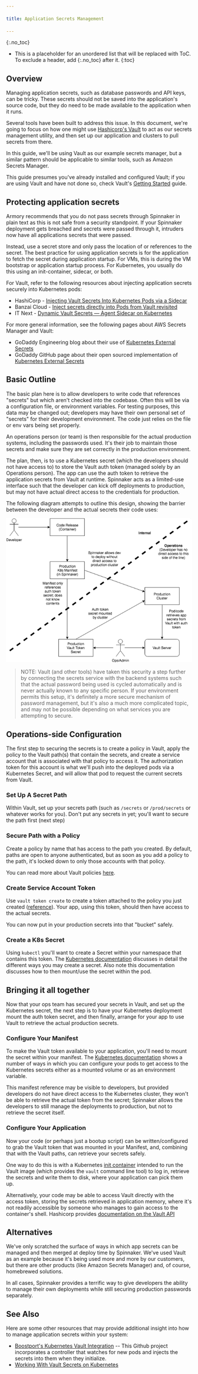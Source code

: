 ```yaml
---

title: Application Secrets Management

---
```

{:.no_toc}
* This is a placeholder for an unordered list that will be replaced with ToC. To exclude a header, add {:.no_toc} after it.
{:toc}

## Overview

Managing application secrets, such as database passwords and API keys, can
be tricky.  These secrets should not be saved into the application's source
code, but they do need to be made available to the application when it runs.

Several tools have been built to address this issue.  In this document, we're
going to focus on how one might use [Hashicorp's Vault](https://www.vaultproject.io/)
to act as our secrets management utility, and then set up our application and
clusters to pull secrets from there.

In this guide, we'll be using Vault as our example secrets manager, but a
similar pattern should be applicable to similar tools, such as Amazon Secrets
Manager.

This guide presumes you've already installed and configured Vault; if you
are using Vault and have not done so, check Vault's
[Getting Started](https://learn.hashicorp.com/vault/) guide.

## Protecting application secrets

Armory recommends that you do not pass secrets through Spinnaker in plain text as this is not safe from a security standpoint. If your Spinnaker deployment gets breached and secrets were passed through it, intruders now have all applications secrets that were passed.

Instead, use a secret store and only pass the location of or references to the secret. The best practice for using application secrets is for the application to fetch the secret during application startup. For VMs, this is during the VM bootstrap or application startup process. For Kubernetes, you usually do this using an init-container, sidecar, or both.

For Vault, refer to the following resources about injecting application secrets securely into Kubernetes pods:
* HashiCorp - [Injecting Vault Secrets Into Kubernetes Pods via a Sidecar](https://www.hashicorp.com/blog/injecting-vault-secrets-into-kubernetes-pods-via-a-sidecar/)
* Banzai Cloud - [Inject secrets directly into Pods from Vault revisited](https://banzaicloud.com/blog/inject-secrets-into-pods-vault-revisited/)
* IT Next - [Dynamic Vault Secrets — Agent Sidecar on Kubernetes](https://itnext.io/dynamic-vault-secrets-agent-sidecar-on-kubernetes-cc0ce3e54a94)

For more general information, see the following pages about AWS Secrets Manager and Vault:
* GoDaddy Engineering blog about their use of [Kubernetes External Secrets](https://www.godaddy.com/engineering/2019/04/16/kubernetes-external-secrets/)
* GoDaddy GitHub page about their open sourced implementation of [Kubernetes External Secrets](https://github.com/godaddy/kubernetes-external-secrets)

## Basic Outline

The basic plan here is to allow developers to write code that references
"secrets" but which aren't checked into the codebase.  Often this will be
via a configuration file, or environment variables.  For testing purposes,
this data may be changed out; developers may have their own personal set of
"secrets" for their development environment.  The code just relies on the
file or env vars being set properly.

An operations person (or team) is then responsible for the actual production
systems, including the passwords used.  It's their job to maintain those
secrets and make sure they are set correctly in the production environment.

The plan, then, is to use a Kubernetes secret (which the developers should
not have access to) to store the Vault auth token (managed solely by an
Operations person).  The app can use the auth token to retrieve the application
secrets from Vault at runtime.  Spinnaker acts as a limited-use interface
such that the developer can kick off deployments to production, but may not
have actual direct access to the credentials for production.

The following diagram attempts to outline this design, showing the barrier
between the developer and the actual secrets their code uses:

![Diagram](/assets/images/app_secrets_diagram.png)

> NOTE:  Vault (and other tools) have taken this security a step further by connecting the secrets service with the backend systems such that the actual password being used is cycled automatically and is never actually known to any specific person.  If your environment permits this setup, it's definitely a more secure mechanism of password management, but it's also a much more complicated topic, and may not be possible depending on what services you are attempting to secure.

## Operations-side Configuration

The first step to securing the secrets is to create a policy in Vault, apply
the policy to the Vault path(s) that contain the secrets, and create a service
account that is associated with that policy to access it.  The authorization
token for this account is what we'll push into the deployed pods via a
Kubernetes Secret, and will allow that pod to request the current secrets
from Vault.

### Set Up A Secret Path

Within Vault, set up your secrets path (such as `/secrets` or `/prod/secrets`
or whatever works for you).  Don't put any secrets in yet; you'll want to
secure the path first (next step)

### Secure Path with a Policy

Create a policy by name that has access to the path you created.  By default,
paths are open to anyone authenticated, but as soon as you add a policy to
the path, it's locked down to only those accounts with that policy.

You can read more about Vault policies [here](https://www.vaultproject.io/docs/concepts/policies.html).

### Create Service Account Token

Use `vault token create` to create a token attached to the policy you just
created ([reference](https://www.vaultproject.io/docs/commands/token/create.html)).
Your app, using this token, should then have access to the actual secrets.

You can now put in your production secrets into that "bucket" safely.

### Create a K8s Secret

Using `kubectl` you'll want to create a Secret within your namespace that
contains this token.  The [Kubernetes documentation](https://kubernetes.io/docs/concepts/configuration/secret/)
discusses in detail the different ways you may create a secret.  Also note
this documentation discusses how to then mount/use the secret within the
pod.

## Bringing it all together

Now that your ops team has secured your secrets in Vault, and set up the
Kubernetes secret, the next step is to have your Kubernetes deployment
mount the auth token secret, and then finally, arrange for your app to
use Vault to retrieve the actual production secrets.

### Configure Your Manifest

To make the Vault token available to your application, you'll need to mount
the secret within your manifest. The
[Kubernetes documentation](https://kubernetes.io/docs/tasks/inject-data-application/distribute-credentials-secure/)
shows a number of ways in which you can configure your pods to get access to
the Kubernetes secrets either as a mounted volume or as an environment
variable.

This manifest reference may be visible to developers, but provided developers
do not have direct access to the Kubernetes cluster, they won't be able to
retrieve the actual token from the secret; Spinnaker allows the developers to
still manage the deployments to production, but not to retrieve the secret
itself.

### Configure Your Application

Now your code (or perhaps just a bootup script) can be written/configured to
grab the Vault token that was mounted in your Manifest, and, combining that
with the Vault paths, can retrieve your secrets safely.

One way to do this is with a Kubernetes [init container](https://kubernetes.io/docs/concepts/workloads/pods/init-containers/)
intended to run the Vault image (which provides the `vault` command line tool)
to log in, retrieve the secrets and write them to disk, where your application
can pick them up.

Alternatively, your code may be able to access Vault directly with the access
token, storing the secrets retrieved in application memory, where it's not
readily accessible by someone who manages to gain access to the container's
shell.  Hashicorp provides [documentation on the Vault API](https://www.vaultproject.io/api/index.html)

## Alternatives

We've only scratched the surface of ways in which app secrets can be managed
and then merged at deploy time by Spinnaker.  We've used Vault as an example
because it's being used more and more by our customers, but there are other
products (like Amazon Secrets Manager) and, of course, homebrewed solutions.

In all cases, Spinnaker provides a terrific way to give developers the ability
to manage their own deployments while still securing production passwords
separately.

## See Also

Here are some other resources that may provide additional insight into how
to manage application secrets within your system:

* [Boostport's Kubernetes Vault Integration](https://github.com/Boostport/kubernetes-vault) -- This Github project incorporates a controller that watches
for new pods and injects the secrets into them when they initialize.
* [Working With Vault Secrets on Kubernetes](https://medium.com/ww-engineering/working-with-vault-secrets-on-kubernetes-fde381137d88)
